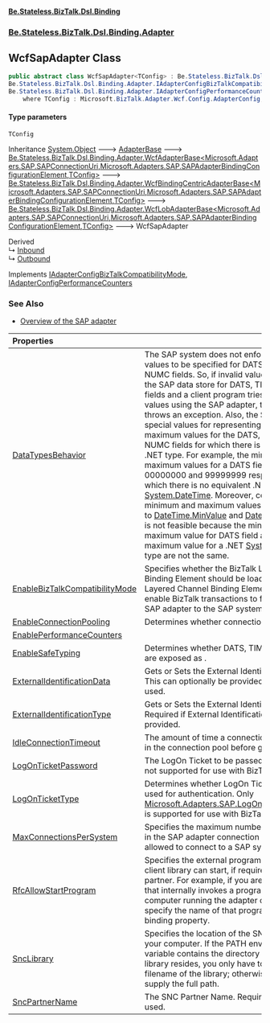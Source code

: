 #### [Be.Stateless.BizTalk.Dsl.Binding](README.md 'README')
### [Be.Stateless.BizTalk.Dsl.Binding.Adapter](Be.Stateless.BizTalk.Dsl.Binding.Adapter.md 'Be.Stateless.BizTalk.Dsl.Binding.Adapter')

## WcfSapAdapter<TConfig> Class

```csharp
public abstract class WcfSapAdapter<TConfig> : Be.Stateless.BizTalk.Dsl.Binding.Adapter.WcfLobAdapterBase<Microsoft.Adapters.SAP.SAPConnectionUri, Microsoft.Adapters.SAP.SAPAdapterBindingConfigurationElement, TConfig>,
Be.Stateless.BizTalk.Dsl.Binding.Adapter.IAdapterConfigBizTalkCompatibilityMode,
Be.Stateless.BizTalk.Dsl.Binding.Adapter.IAdapterConfigPerformanceCounters
    where TConfig : Microsoft.BizTalk.Adapter.Wcf.Config.AdapterConfig, Microsoft.BizTalk.Adapter.Wcf.Config.IAdapterConfigAddress, Microsoft.BizTalk.Adapter.Wcf.Config.IAdapterConfigIdentity, Microsoft.BizTalk.Adapter.Wcf.Config.IAdapterConfigBinding, Microsoft.BizTalk.Adapter.Wcf.Config.IAdapterConfigEndpointBehavior, Microsoft.BizTalk.Adapter.Wcf.Config.IAdapterConfigInboundMessageMarshalling, Microsoft.BizTalk.Adapter.Wcf.Config.IAdapterConfigOutboundMessageMarshalling, new()
```
#### Type parameters

<a name='Be.Stateless.BizTalk.Dsl.Binding.Adapter.WcfSapAdapter_TConfig_.TConfig'></a>

`TConfig`

Inheritance [System.Object](https://docs.microsoft.com/en-us/dotnet/api/System.Object 'System.Object') &#129106; [AdapterBase](AdapterBase.md 'Be.Stateless.BizTalk.Dsl.Binding.Adapter.AdapterBase') &#129106; [Be.Stateless.BizTalk.Dsl.Binding.Adapter.WcfAdapterBase&lt;](WcfAdapterBase_TAddress,TBinding,TConfig_.md 'Be.Stateless.BizTalk.Dsl.Binding.Adapter.WcfAdapterBase<TAddress,TBinding,TConfig>')[Microsoft.Adapters.SAP.SAPConnectionUri](https://docs.microsoft.com/en-us/dotnet/api/Microsoft.Adapters.SAP.SAPConnectionUri 'Microsoft.Adapters.SAP.SAPConnectionUri')[,](WcfAdapterBase_TAddress,TBinding,TConfig_.md 'Be.Stateless.BizTalk.Dsl.Binding.Adapter.WcfAdapterBase<TAddress,TBinding,TConfig>')[Microsoft.Adapters.SAP.SAPAdapterBindingConfigurationElement](https://docs.microsoft.com/en-us/dotnet/api/Microsoft.Adapters.SAP.SAPAdapterBindingConfigurationElement 'Microsoft.Adapters.SAP.SAPAdapterBindingConfigurationElement')[,](WcfAdapterBase_TAddress,TBinding,TConfig_.md 'Be.Stateless.BizTalk.Dsl.Binding.Adapter.WcfAdapterBase<TAddress,TBinding,TConfig>')[TConfig](WcfSapAdapter_TConfig_.md#Be.Stateless.BizTalk.Dsl.Binding.Adapter.WcfSapAdapter_TConfig_.TConfig 'Be.Stateless.BizTalk.Dsl.Binding.Adapter.WcfSapAdapter<TConfig>.TConfig')[&gt;](WcfAdapterBase_TAddress,TBinding,TConfig_.md 'Be.Stateless.BizTalk.Dsl.Binding.Adapter.WcfAdapterBase<TAddress,TBinding,TConfig>') &#129106; [Be.Stateless.BizTalk.Dsl.Binding.Adapter.WcfBindingCentricAdapterBase&lt;](WcfBindingCentricAdapterBase_TAddress,TBinding,TConfig_.md 'Be.Stateless.BizTalk.Dsl.Binding.Adapter.WcfBindingCentricAdapterBase<TAddress,TBinding,TConfig>')[Microsoft.Adapters.SAP.SAPConnectionUri](https://docs.microsoft.com/en-us/dotnet/api/Microsoft.Adapters.SAP.SAPConnectionUri 'Microsoft.Adapters.SAP.SAPConnectionUri')[,](WcfBindingCentricAdapterBase_TAddress,TBinding,TConfig_.md 'Be.Stateless.BizTalk.Dsl.Binding.Adapter.WcfBindingCentricAdapterBase<TAddress,TBinding,TConfig>')[Microsoft.Adapters.SAP.SAPAdapterBindingConfigurationElement](https://docs.microsoft.com/en-us/dotnet/api/Microsoft.Adapters.SAP.SAPAdapterBindingConfigurationElement 'Microsoft.Adapters.SAP.SAPAdapterBindingConfigurationElement')[,](WcfBindingCentricAdapterBase_TAddress,TBinding,TConfig_.md 'Be.Stateless.BizTalk.Dsl.Binding.Adapter.WcfBindingCentricAdapterBase<TAddress,TBinding,TConfig>')[TConfig](WcfSapAdapter_TConfig_.md#Be.Stateless.BizTalk.Dsl.Binding.Adapter.WcfSapAdapter_TConfig_.TConfig 'Be.Stateless.BizTalk.Dsl.Binding.Adapter.WcfSapAdapter<TConfig>.TConfig')[&gt;](WcfBindingCentricAdapterBase_TAddress,TBinding,TConfig_.md 'Be.Stateless.BizTalk.Dsl.Binding.Adapter.WcfBindingCentricAdapterBase<TAddress,TBinding,TConfig>') &#129106; [Be.Stateless.BizTalk.Dsl.Binding.Adapter.WcfLobAdapterBase&lt;](WcfLobAdapterBase_TAddress,TBinding,TConfig_.md 'Be.Stateless.BizTalk.Dsl.Binding.Adapter.WcfLobAdapterBase<TAddress,TBinding,TConfig>')[Microsoft.Adapters.SAP.SAPConnectionUri](https://docs.microsoft.com/en-us/dotnet/api/Microsoft.Adapters.SAP.SAPConnectionUri 'Microsoft.Adapters.SAP.SAPConnectionUri')[,](WcfLobAdapterBase_TAddress,TBinding,TConfig_.md 'Be.Stateless.BizTalk.Dsl.Binding.Adapter.WcfLobAdapterBase<TAddress,TBinding,TConfig>')[Microsoft.Adapters.SAP.SAPAdapterBindingConfigurationElement](https://docs.microsoft.com/en-us/dotnet/api/Microsoft.Adapters.SAP.SAPAdapterBindingConfigurationElement 'Microsoft.Adapters.SAP.SAPAdapterBindingConfigurationElement')[,](WcfLobAdapterBase_TAddress,TBinding,TConfig_.md 'Be.Stateless.BizTalk.Dsl.Binding.Adapter.WcfLobAdapterBase<TAddress,TBinding,TConfig>')[TConfig](WcfSapAdapter_TConfig_.md#Be.Stateless.BizTalk.Dsl.Binding.Adapter.WcfSapAdapter_TConfig_.TConfig 'Be.Stateless.BizTalk.Dsl.Binding.Adapter.WcfSapAdapter<TConfig>.TConfig')[&gt;](WcfLobAdapterBase_TAddress,TBinding,TConfig_.md 'Be.Stateless.BizTalk.Dsl.Binding.Adapter.WcfLobAdapterBase<TAddress,TBinding,TConfig>') &#129106; WcfSapAdapter<TConfig>

Derived  
&#8627; [Inbound](WcfSapAdapter.Inbound.md 'Be.Stateless.BizTalk.Dsl.Binding.Adapter.WcfSapAdapter.Inbound')  
&#8627; [Outbound](WcfSapAdapter.Outbound.md 'Be.Stateless.BizTalk.Dsl.Binding.Adapter.WcfSapAdapter.Outbound')

Implements [IAdapterConfigBizTalkCompatibilityMode](IAdapterConfigBizTalkCompatibilityMode.md 'Be.Stateless.BizTalk.Dsl.Binding.Adapter.IAdapterConfigBizTalkCompatibilityMode'), [IAdapterConfigPerformanceCounters](IAdapterConfigPerformanceCounters.md 'Be.Stateless.BizTalk.Dsl.Binding.Adapter.IAdapterConfigPerformanceCounters')

### See Also
- [Overview of the SAP adapter](https://docs.microsoft.com/en-us/biztalk/adapters-and-accelerators/adapter-sap/overview-of-the-sap-adapter 'https://docs.microsoft.com/en-us/biztalk/adapters-and-accelerators/adapter-sap/overview-of-the-sap-adapter')

| Properties | |
| :--- | :--- |
| [DataTypesBehavior](WcfSapAdapter_TConfig_.DataTypesBehavior.md 'Be.Stateless.BizTalk.Dsl.Binding.Adapter.WcfSapAdapter<TConfig>.DataTypesBehavior') |   The SAP system does not enforce correct values to be specified for DATS, TIMS, and NUMC fields. So, if invalid values are present in the SAP data store for DATS, TIMS, and NUMC fields and a client program tries to read the values using the SAP adapter, the adapter throws an exception.  Also, the SAP system has special values for representing minimum and maximum values for the DATS, TIMS, and NUMC fields for which there is no equivalent .NET type. For example, the minimum and maximum values for a DATS field are 00000000 and 99999999 respectively, for which there is no equivalent .NET type [System.DateTime](https://docs.microsoft.com/en-us/dotnet/api/System.DateTime 'System.DateTime'). Moreover, converting the minimum and maximum values for DATS fields to [DateTime.MinValue](https://docs.microsoft.com/en-us/dotnet/api/System.DateTime.MinValue 'System.DateTime.MinValue') and [DateTime.MaxValue](https://docs.microsoft.com/en-us/dotnet/api/System.DateTime.MaxValue 'System.DateTime.MaxValue') is not feasible because the minimum or maximum value for DATS field and minimum or maximum value for a .NET [System.DateTime](https://docs.microsoft.com/en-us/dotnet/api/System.DateTime 'System.DateTime') type are not the same. |
| [EnableBizTalkCompatibilityMode](WcfSapAdapter_TConfig_.EnableBizTalkCompatibilityMode.md 'Be.Stateless.BizTalk.Dsl.Binding.Adapter.WcfSapAdapter<TConfig>.EnableBizTalkCompatibilityMode') | Specifies whether the BizTalk Layered Channel Binding Element should be loaded. The BizTalk Layered Channel Binding Element is loaded to enable BizTalk transactions to flow through the SAP adapter to the SAP system. |
| [EnableConnectionPooling](WcfSapAdapter_TConfig_.EnableConnectionPooling.md 'Be.Stateless.BizTalk.Dsl.Binding.Adapter.WcfSapAdapter<TConfig>.EnableConnectionPooling') | Determines whether connections are pooled. |
| [EnablePerformanceCounters](WcfSapAdapter_TConfig_.EnablePerformanceCounters.md 'Be.Stateless.BizTalk.Dsl.Binding.Adapter.WcfSapAdapter<TConfig>.EnablePerformanceCounters') | |
| [EnableSafeTyping](WcfSapAdapter_TConfig_.EnableSafeTyping.md 'Be.Stateless.BizTalk.Dsl.Binding.Adapter.WcfSapAdapter<TConfig>.EnableSafeTyping') | Determines whether DATS, TIMS and NUMC are exposed as <seealso cref="T:System.String"/>. |
| [ExternalIdentificationData](WcfSapAdapter_TConfig_.ExternalIdentificationData.md 'Be.Stateless.BizTalk.Dsl.Binding.Adapter.WcfSapAdapter<TConfig>.ExternalIdentificationData') | Gets or Sets the External Identification Data. This can optionally be provided when SNC is used. |
| [ExternalIdentificationType](WcfSapAdapter_TConfig_.ExternalIdentificationType.md 'Be.Stateless.BizTalk.Dsl.Binding.Adapter.WcfSapAdapter<TConfig>.ExternalIdentificationType') | Gets or Sets the External Identification Type. Required if External Identification Data is provided. |
| [IdleConnectionTimeout](WcfSapAdapter_TConfig_.IdleConnectionTimeout.md 'Be.Stateless.BizTalk.Dsl.Binding.Adapter.WcfSapAdapter<TConfig>.IdleConnectionTimeout') | The amount of time a connection remains idle in the connection pool before getting closed. |
| [LogOnTicketPassword](WcfSapAdapter_TConfig_.LogOnTicketPassword.md 'Be.Stateless.BizTalk.Dsl.Binding.Adapter.WcfSapAdapter<TConfig>.LogOnTicketPassword') | The LogOn Ticket to be passed to SAP. This is not supported for use with BizTalk Server. |
| [LogOnTicketType](WcfSapAdapter_TConfig_.LogOnTicketType.md 'Be.Stateless.BizTalk.Dsl.Binding.Adapter.WcfSapAdapter<TConfig>.LogOnTicketType') | Determines whether LogOn Ticket should be used for authentication. Only [Microsoft.Adapters.SAP.LogOnTicketType.None](https://docs.microsoft.com/en-us/dotnet/api/Microsoft.Adapters.SAP.LogOnTicketType.None 'Microsoft.Adapters.SAP.LogOnTicketType.None') is supported for use with BizTalk Server. |
| [MaxConnectionsPerSystem](WcfSapAdapter_TConfig_.MaxConnectionsPerSystem.md 'Be.Stateless.BizTalk.Dsl.Binding.Adapter.WcfSapAdapter<TConfig>.MaxConnectionsPerSystem') | Specifies the maximum number of connections in the SAP adapter connection pool that are allowed to connect to a SAP system. |
| [RfcAllowStartProgram](WcfSapAdapter_TConfig_.RfcAllowStartProgram.md 'Be.Stateless.BizTalk.Dsl.Binding.Adapter.WcfSapAdapter<TConfig>.RfcAllowStartProgram') | Specifies the external programs that the RFC client library can start, if required by an RFC partner. For example, if you are invoking an RFC that internally invokes a program on the computer running the adapter client, you must specify the name of that program for this binding property. |
| [SncLibrary](WcfSapAdapter_TConfig_.SncLibrary.md 'Be.Stateless.BizTalk.Dsl.Binding.Adapter.WcfSapAdapter<TConfig>.SncLibrary') | Specifies the location of the SNC library on your computer. If the PATH environment variable contains the directory in which the library resides, you only have to supply the filename of the library; otherwise you must supply the full path. |
| [SncPartnerName](WcfSapAdapter_TConfig_.SncPartnerName.md 'Be.Stateless.BizTalk.Dsl.Binding.Adapter.WcfSapAdapter<TConfig>.SncPartnerName') | The SNC Partner Name. Required if SNC is used. |
